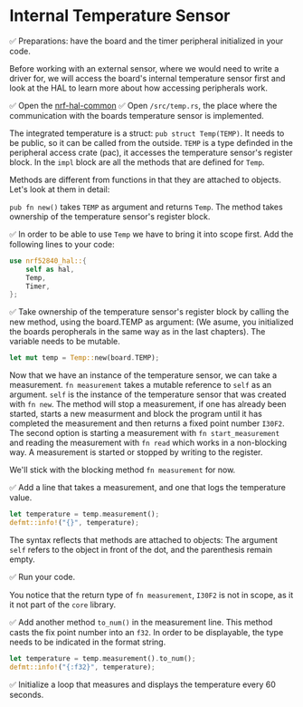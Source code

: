 # Internal Temperature Sensor

✅ Preparations: have the board and the timer peripheral initialized in your code.


Before working with an external sensor, where we would need to write a driver for, we will access the board's internal temperature sensor first and look at the HAL to learn more about how accessing peripherals work.

✅  Open the [nrf-hal-common](https://github.com/nrf-rs/nrf-hal/blob/master/nrf-hal-common/)
✅  Open `/src/temp.rs`, the place where the communication with the boards temperature sensor is implemented. 

The integrated temperature is a struct: `pub struct Temp(TEMP)`. It needs to be public, so it can be called from the outside. `TEMP` is a type definded in the peripheral access crate (pac), it accesses the temperature sensor's register block.  In the `impl` block are all the methods that are defined for `Temp`.

Methods are different from functions in that they are attached to objects. Let's look at them in detail:

`pub fn new()` takes `TEMP` as argument and returns `Temp`. The method takes ownership of the temperature sensor's register block.  


✅  In order to be able to use `Temp` we have to bring it into scope first. Add the following lines to your code:

```rust
use nrf52840_hal::{
    self as hal,
    Temp,
    Timer,
};
```

✅  Take ownership of the temperature sensor's register block by calling the new method, using the board.TEMP as argument: (We asume, you initialized the boards peropherals in the same way as in the last chapters). The variable needs to be mutable. 

 ```rust
 let mut temp = Temp::new(board.TEMP);
 ```

Now that we have an instance of the temperature sensor, we can take a measurement. `fn measurement` takes a mutable reference to `self` as an argument. `self` is the instance of the temperature sensor that was created with `fn new`. The method will stop a measurement, if one has already been started, starts a new measurment and block the program until it has completed the measurement and then returns a fixed point number `I30F2`. The second option is starting a measurement with `fn start_measurement` and reading the measurement with `fn read` which works in a non-blocking way. A measurement is started or stopped by writing to the register. 

We'll stick with the blocking method `fn measurement` for now. 

✅  Add a line that takes a measurement, and one that logs the temperature value. 

```rust
let temperature = temp.measurement();
defmt::info!("{}", temperature);
```
The syntax reflects that methods are attached to objects: The argument `self` refers to the object in front of the dot, and the parenthesis remain empty. 

✅ Run your code.

You notice that the return type of `fn measurement`, `I30F2` is not in scope, as it it not part of the `core` library. 

✅ Add another method `to_num()` in the measurement line. This method casts the fix point number into an `f32`. In order to be displayable, the type needs to be indicated in the format string. 

```rust
let temperature = temp.measurement().to_num();
defmt::info!("{:f32}", temperature);
```


✅ Initialize a loop that measures and displays the temperature every 60 seconds. 